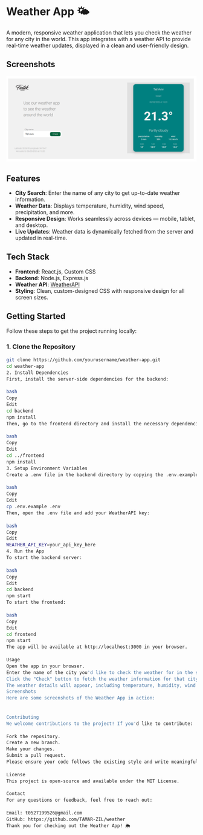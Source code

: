 # Weather App 🌤️

A modern, responsive weather application that lets you check the weather for any city in the world. This app integrates with a weather API to provide real-time weather updates, displayed in a clean and user-friendly design.
## Screenshots
![alt text](image.png)

## Features

- **City Search**: Enter the name of any city to get up-to-date weather information.
- **Weather Data**: Displays temperature, humidity, wind speed, precipitation, and more.
- **Responsive Design**: Works seamlessly across devices — mobile, tablet, and desktop.
- **Live Updates**: Weather data is dynamically fetched from the server and updated in real-time.

## Tech Stack

- **Frontend**: React.js, Custom CSS
- **Backend**: Node.js, Express.js
- **Weather API**: [WeatherAPI](https://www.weatherapi.com/)
- **Styling**: Clean, custom-designed CSS with responsive design for all screen sizes.

## Getting Started

Follow these steps to get the project running locally:

### 1. Clone the Repository

```bash
git clone https://github.com/yourusername/weather-app.git
cd weather-app
2. Install Dependencies
First, install the server-side dependencies for the backend:

bash
Copy
Edit
cd backend
npm install
Then, go to the frontend directory and install the necessary dependencies for the client:

bash
Copy
Edit
cd ../frontend
npm install
3. Setup Environment Variables
Create a .env file in the backend directory by copying the .env.example file:

bash
Copy
Edit
cp .env.example .env
Then, open the .env file and add your WeatherAPI key:

bash
Copy
Edit
WEATHER_API_KEY=your_api_key_here
4. Run the App
To start the backend server:

bash
Copy
Edit
cd backend
npm start
To start the frontend:

bash
Copy
Edit
cd frontend
npm start
The app will be available at http://localhost:3000 in your browser.

Usage
Open the app in your browser.
Enter the name of the city you'd like to check the weather for in the search bar.
Click the "Check" button to fetch the weather information for that city.
The weather details will appear, including temperature, humidity, wind speed, and precipitation.
Screenshots
Here are some screenshots of the Weather App in action:


Contributing
We welcome contributions to the project! If you'd like to contribute:

Fork the repository.
Create a new branch.
Make your changes.
Submit a pull request.
Please ensure your code follows the existing style and write meaningful commit messages.

License
This project is open-source and available under the MIT License.

Contact
For any questions or feedback, feel free to reach out:

Email: t0527199526@gmail.com
GitHub: https://github.com/TAMAR-ZIL/weather
Thank you for checking out the Weather App! 🌦️



 
